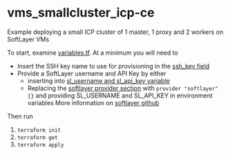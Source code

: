 # vms_smallcluster_icp-ce

Example deploying a small ICP cluster of 1 master, 1 proxy and 2 workers on SoftLayer VMs

To start, examine [variables.tf](variables.tf).
At a minimum you will need to 
* Insert the SSH key name to use for provisioning in the [ssh_key field](variables.tf#L7)
* Provide a SoftLayer username and API Key by either
   - inserting into [sl_username and sl_api_key variable](variables.tf#L2)
   - Replacing the [softlayer provider section](instances.tf#L1) with `provider "softlayer" {}` and providing SL_USERNAME and SL_API_KEY in environment variables
  More information on [softlayer github](https://github.com/softlayer/terraform-provider-softlayer/blob/master/docs/provider.md)
  

Then run

1. `terraform init`
2. `terraform get`
3. `terraform apply`
